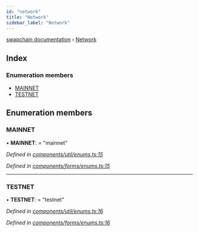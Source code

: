 ```yaml
---
id: "network"
title: "Network"
sidebar_label: "Network"
---
```


[swapchain documentation](../globals.md) › [Network](network.md)

## Index

### Enumeration members

- [MAINNET](network.md#mainnet)
- [TESTNET](network.md#testnet)

## Enumeration members

### MAINNET

• **MAINNET**: = "mainnet"

_Defined in [components/util/enums.ts:15](https://github.com/chronark/swapchain/blob/281c0f2/src/components/util/enums.ts#L15)_

_Defined in [components/forms/enums.ts:15](https://github.com/chronark/swapchain/blob/281c0f2/src/components/forms/enums.ts#L15)_

---

### TESTNET

• **TESTNET**: = "testnet"

_Defined in [components/util/enums.ts:16](https://github.com/chronark/swapchain/blob/281c0f2/src/components/util/enums.ts#L16)_

_Defined in [components/forms/enums.ts:16](https://github.com/chronark/swapchain/blob/281c0f2/src/components/forms/enums.ts#L16)_
